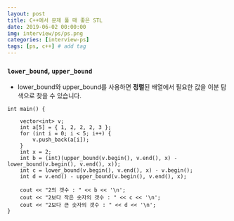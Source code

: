 ```yaml
---
layout: post
title: C++에서 문제 풀 때 좋은 STL
date: 2019-06-02 00:00:00
img: interview/ps/ps.png
categories: [interview-ps] 
tags: [ps, c++] # add tag
---
```


### `lower_bound`, `upper_bound`

+ lower_bound와 upper_bound를 사용하면 **정렬**된 배열에서 필요한 값을 이분 탐색으로 찾을 수 있습니다.

```
int main() {

	vector<int> v;
	int a[5] = { 1, 2, 2, 2, 3 };
	for (int i = 0; i < 5; i++) {
		v.push_back(a[i]);
	}
	int x = 2;
	int b = (int)(upper_bound(v.begin(), v.end(), x) - lower_bound(v.begin(), v.end(), x));
	int c = lower_bound(v.begin(), v.end(), x) - v.begin();
	int d = v.end() - upper_bound(v.begin(), v.end(), x);

	cout << "2의 갯수 : " << b << '\n';
	cout << "2보다 작은 숫자의 갯수 : " << c << '\n';
	cout << "2보다 큰 숫자의 갯수 : " << d << '\n';
}

```

